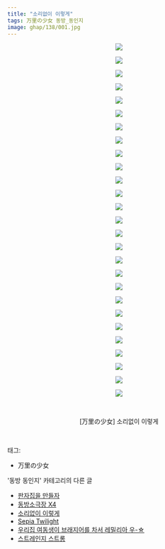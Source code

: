 ```yaml
---
title: "소리없이 이렇게"
tags: 万里の少女 동방_동인지
image: ghap/138/001.jpg
---
```

<div class="article">
<p style="text-align: center; clear: none; float: none;"><img src="{{ site.nasurl }}/ghap/138/001.jpg"/></p>
<p style="text-align: center; clear: none; float: none;"><img src="{{ site.nasurl }}/ghap/138/002.jpg"/></p>
<p style="text-align: center; clear: none; float: none;"><img src="{{ site.nasurl }}/ghap/138/003.jpg"/></p>
<p style="text-align: center; clear: none; float: none;"><img src="{{ site.nasurl }}/ghap/138/004.jpg"/></p>
<p style="text-align: center; clear: none; float: none;"><img src="{{ site.nasurl }}/ghap/138/005.jpg"/></p>
<p style="text-align: center; clear: none; float: none;"><img src="{{ site.nasurl }}/ghap/138/006.jpg"/></p>
<p style="text-align: center; clear: none; float: none;"><img src="{{ site.nasurl }}/ghap/138/007.jpg"/></p>
<p style="text-align: center; clear: none; float: none;"><img src="{{ site.nasurl }}/ghap/138/008.jpg"/></p>
<p style="text-align: center; clear: none; float: none;"><img src="{{ site.nasurl }}/ghap/138/009.jpg"/></p>
<p style="text-align: center; clear: none; float: none;"><img src="{{ site.nasurl }}/ghap/138/010.jpg"/></p>
<p style="text-align: center; clear: none; float: none;"><img src="{{ site.nasurl }}/ghap/138/011.jpg"/></p>
<p style="text-align: center; clear: none; float: none;"><img src="{{ site.nasurl }}/ghap/138/012.jpg"/></p>
<p style="text-align: center; clear: none; float: none;"><img src="{{ site.nasurl }}/ghap/138/013.jpg"/></p>
<p style="text-align: center; clear: none; float: none;"><img src="{{ site.nasurl }}/ghap/138/014.jpg"/></p>
<p style="text-align: center; clear: none; float: none;"><img src="{{ site.nasurl }}/ghap/138/015.jpg"/></p>
<p style="text-align: center; clear: none; float: none;"><img src="{{ site.nasurl }}/ghap/138/016.jpg"/></p>
<p style="text-align: center; clear: none; float: none;"><img src="{{ site.nasurl }}/ghap/138/017.jpg"/></p>
<p style="text-align: center; clear: none; float: none;"><img src="{{ site.nasurl }}/ghap/138/018.jpg"/></p>
<p style="text-align: center; clear: none; float: none;"><img src="{{ site.nasurl }}/ghap/138/019.jpg"/></p>
<p style="text-align: center; clear: none; float: none;"><img src="{{ site.nasurl }}/ghap/138/020.jpg"/></p>
<p style="text-align: center; clear: none; float: none;"><img src="{{ site.nasurl }}/ghap/138/021.jpg"/></p>
<p style="text-align: center; clear: none; float: none;"><img src="{{ site.nasurl }}/ghap/138/022.jpg"/></p>
<p style="text-align: center; clear: none; float: none;"><img src="{{ site.nasurl }}/ghap/138/023.jpg"/></p>
<p style="text-align: center; clear: none; float: none;"><img src="{{ site.nasurl }}/ghap/138/024.jpg"/></p>
<p style="text-align: center; clear: none; float: none;"><img src="{{ site.nasurl }}/ghap/138/025.jpg"/></p>
<p style="text-align: center; clear: none; float: none;"><img src="{{ site.nasurl }}/ghap/138/026.jpg"/></p>
<p style="text-align: center; clear: none; float: none;"><img src="{{ site.nasurl }}/ghap/138/027.jpg"/></p>
<p style="text-align: center; clear: none; float: none;"><br/></p>
<p style="text-align: center; clear: none; float: none;">[万里の少女] 소리없이 이렇게</p>
<p><br/></p>
</div><div class="tagTrail">
<p>태그: </p>
<ul>
<li>万里の少女</li>
</ul>
</div><div class="another">
<p>'동방 동인지' 카테고리의 다른 글</p>
<ul>
<li><a href="/2016-06-18-ghap_141">판자집을 만들자</a></li>
<li><a href="/2016-06-18-ghap_139">동방소극장 X4</a></li>
<li><a href="/2016-06-18-ghap_138">소리없이 이렇게</a></li>
<li><a href="/2016-06-18-ghap_137">Sepia Twilight</a></li>
<li><a href="/2016-06-18-ghap_136">우리집 여동생이 브래지어를 차서 레밀리아 우-☆</a></li>
<li><a href="/2016-06-18-ghap_135">스트레인지 스트롱</a></li>
</ul>
</div><div class="cb_module cb_fluid">
<div class="cb_wrt cb_profile">
</div><!-- commentList close -->
</div>